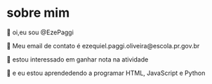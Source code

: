  # sobre mim
 
<p> 👋 oi,eu sou @EzePaggi</p>
<p> 📧 Meu email de contato é ezequiel.paggi.oliveira@escola.pr.gov.br</p>
 <p>👀 estou interessado em ganhar nota na atividade</p>
 <p>🌱 e eu  estou aprendedendo a programar HTML, JavaScript e Python</p>

<!---
EzePaggi/EzePaggi is a ✨ special ✨ repository because its `README.md` (this file) appears on your GitHub profile.
You can click the Preview link to take a look at your changes.
--->
